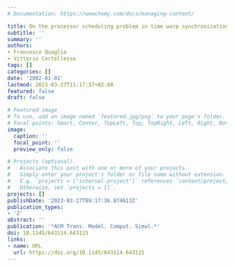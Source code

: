 ```yaml
---
# Documentation: https://wowchemy.com/docs/managing-content/

title: On the processor scheduling problem in time warp synchronization
subtitle: ''
summary: ''
authors:
- Francesco Quaglia
- Vittorio Cortellessa
tags: []
categories: []
date: '2002-01-01'
lastmod: 2023-03-27T11:17:37+02:00
featured: false
draft: false

# Featured image
# To use, add an image named `featured.jpg/png` to your page's folder.
# Focal points: Smart, Center, TopLeft, Top, TopRight, Left, Right, BottomLeft, Bottom, BottomRight.
image:
  caption: ''
  focal_point: ''
  preview_only: false

# Projects (optional).
#   Associate this post with one or more of your projects.
#   Simply enter your project's folder or file name without extension.
#   E.g. `projects = ["internal-project"]` references `content/project/deep-learning/index.md`.
#   Otherwise, set `projects = []`.
projects: []
publishDate: '2023-03-27T09:17:36.874613Z'
publication_types:
- '2'
abstract: ''
publication: '*ACM Trans. Model. Comput. Simul.*'
doi: 10.1145/643114.643115
links:
- name: URL
  url: https://doi.org/10.1145/643114.643115
---
```

